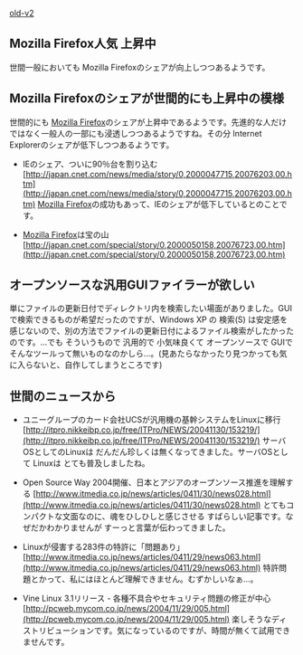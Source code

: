 [old-v2](ig041201-orig.html)

## Mozilla Firefox人気 上昇中

世間一般においても Mozilla Firefoxのシェアが向上しつつあるようです。


## Mozilla Firefoxのシェアが世間的にも上昇中の模様

世間的にも [Mozilla Firefox](http://www.igapyon.jp/igapyon/diary/keyword/firefox.html)のシェアが上昇中であるようです。先進的な人だけではなく一般人の一部にも浸透しつつあるようですね。その分 Internet Explorerのシェアが低下しつつあるようです。


* IEのシェア、ついに90％台を割り込む
  [http://japan.cnet.com/news/media/story/0,2000047715,20076203,00.htm](http://japan.cnet.com/news/media/story/0,2000047715,20076203,00.htm)
  [Mozilla Firefox](http://www.igapyon.jp/igapyon/diary/keyword/firefox.html)の成功もあって、IEのシェアが低下しているとのことです。
  
* [Mozilla Firefox](http://www.igapyon.jp/igapyon/diary/keyword/firefox.html)は宝の山
  [http://japan.cnet.com/special/story/0,2000050158,20076723,00.htm](http://japan.cnet.com/special/story/0,2000050158,20076723,00.htm)

## オープンソースな汎用GUIファイラーが欲しい

単にファイルの更新日付でディレクトリ内を検索したい場面がありました。GUIで検索できるものが希望だったのですが、Windows
XP の 検索(S) は安定感を感じないので、別の方法でファイルの更新日付によるファイル検索がしたかったのです。…でも そういうもので 汎用的で 小気味良くて オープンソースで GUIで そんなツールって無いものなのかしら…。(見あたらなかったり見つかっても気に入らないと、自作してしまうところです)

## 世間のニュースから


* ユニーグループのカード会社UCSが汎用機の基幹システムをLinuxに移行
  [http://itpro.nikkeibp.co.jp/free/ITPro/NEWS/20041130/153219/](http://itpro.nikkeibp.co.jp/free/ITPro/NEWS/20041130/153219/)
  サーバOSとしてのLinuxは だんだん珍しくは無くなってきました。サーバOSとして Linuxは とても普及しましたね。
  
* Open Source Way 2004開催、日本とアジアのオープンソース推進を理解する
  [http://www.itmedia.co.jp/news/articles/0411/30/news028.html](http://www.itmedia.co.jp/news/articles/0411/30/news028.html)
  とてもコンパクトな文面なのに、魂をひしひしと感じさせる すばらしい記事です。なぜだかわかりませんが
  すーっと言葉が伝わってきました。
  
* Linuxが侵害する283件の特許に「問題あり」
  [http://www.itmedia.co.jp/news/articles/0411/29/news063.html](http://www.itmedia.co.jp/news/articles/0411/29/news063.html)
  特許問題とかって、私にはほとんど理解できません。むずかしいなぁ…。
  
* Vine Linux 3.1リリース - 各種不具合やセキュリティ問題の修正が中心
  [http://pcweb.mycom.co.jp/news/2004/11/29/005.html](http://pcweb.mycom.co.jp/news/2004/11/29/005.html)
  楽しそうなディストリビューションです。気になっているのですが、時間が無くて試用できませんです。
